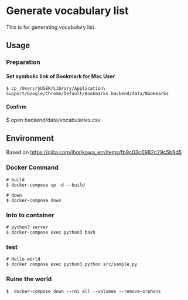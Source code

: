 # Generate vocabulary list
This is for generating vocabulary list.

## Usage
### Preparation
#### Set symbolic link of Bookmark for Mac User
```
$ cp /Users/$USER/Library/Application\ Support/Google/Chrome/Default/Bookmarks backend/data/Bookmarks
```

#### Confirm
$ open backend/data/vocabularies.csv

## Environment
Based on https://qiita.com/jhorikawa_err/items/fb9c03c0982c29c5b6d5

### Docker Command
```
# build
$ docker-compose up -d --build

# down
$ docker-compose down
```

### Into to container
```
# python3 server
$ docker-compose exec python3 bash
```

### test
```
# Hello world
$ docker compose exec python3 python src/sample.py
```

### Ruine the world
```
$  docker-compose down --rmi all --volumes --remove-orphans 
```
